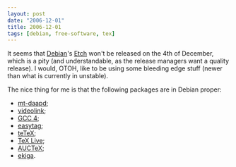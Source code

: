 ```yaml
---
layout: post
date: "2006-12-01"
title: 2006-12-01
tags: [debian, free-software, tex]
---
```

It seems that [Debian](http://www.debian.org/)'s
[Etch](http://www.debian.org/releases/etch/) won't be released on
the 4th of December, which is a pity (and understandable, as the
release managers want a quality release). I would, OTOH, like to be
using some bleeding edge stuff (newer than what is currently in
unstable).

The nice thing for me is that the following packages are in Debian
proper:

* [mt-daapd](http://packages.debian.org/mt-daapd);
* [videolink](http://packages.debian.org/videolink);
* [GCC 4](http://packages.debian.org/gcc);
* [easytag](http://packages.debian.org/easytag);
* [teTeX](http://packages.debian.org/tetex-bin);
* [TeX Live](http://packages.debian.org/texlive);
* [AUCTeX](http://packages.debian.org/auctex);
* [ekiga](http://packages.debian.org/ekiga).


